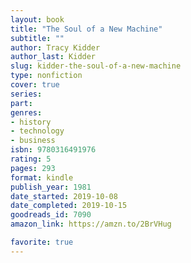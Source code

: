 ```yaml
---
layout: book
title: "The Soul of a New Machine"
subtitle: ""
author: Tracy Kidder
author_last: Kidder
slug: kidder-the-soul-of-a-new-machine
type: nonfiction
cover: true
series: 
part: 
genres:
- history
- technology
- business
isbn: 9780316491976
rating: 5
pages: 293
format: kindle
publish_year: 1981
date_started: 2019-10-08
date_completed: 2019-10-15
goodreads_id: 7090
amazon_link: https://amzn.to/2BrVHug

favorite: true
---
```

